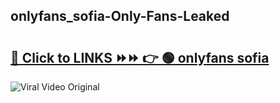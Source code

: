 
 ## onlyfans_sofia-Only-Fans-Leaked

# <h2><a href="https://clipsfans.com/onlyfans_sofia&ref=git">🔗 Click to LINKS ⏩⏩ 👉 🟢 onlyfans sofia </a></h2>

<a href="https://clipsfans.com/onlyfans_sofia&ref=git" rel="nofollow" data-target="animated-image.originalLink"><img src="https://i.ibb.co.com/xMMVF88/686577567.gif" alt="Viral Video Original" style="max-width: 100%; display: inline-block;" data-target="animated-image.originalImage"></a>
